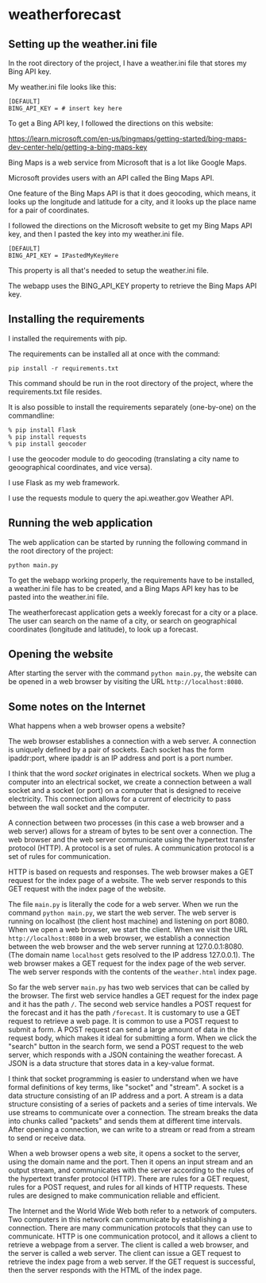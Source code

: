 # weatherforecast

## Setting up the weather.ini file

In the root directory of the project, I have a weather.ini file that stores my Bing API key.

My weather.ini file looks like this:

    [DEFAULT]
    BING_API_KEY = # insert key here

To get a Bing API key, I followed the directions on this website:

https://learn.microsoft.com/en-us/bingmaps/getting-started/bing-maps-dev-center-help/getting-a-bing-maps-key

Bing Maps is a web service from Microsoft that is a lot like Google Maps.

Microsoft provides users with an API called the Bing Maps API.

One feature of the Bing Maps API is that it does geocoding, which means, it looks up the longitude and latitude for a city, and it looks up the place name for a pair of coordinates.

I followed the directions on the Microsoft website to get my Bing Maps API key, and then I pasted the key into my weather.ini file.

    [DEFAULT]
    BING_API_KEY = IPastedMyKeyHere

This property is all that's needed to setup the weather.ini file.

The webapp uses the BING_API_KEY property to retrieve the Bing Maps API key.

## Installing the requirements

I installed the requirements with pip.

The requirements can be installed all at once with the command:

    pip install -r requirements.txt

This command should be run in the root directory of the project, where the requirements.txt file resides.

It is also possible to install the requirements separately (one-by-one) on the commandline:

    % pip install Flask
    % pip install requests
    % pip install geocoder

I use the geocoder module to do geocoding (translating a city name to geoographical coordinates, and vice versa).

I use Flask as my web framework.

I use the requests module to query the api.weather.gov Weather API.

## Running the web application

The web application can be started by running the following command in the root directory of the project:

    python main.py

To get the webapp working properly, the requirements have to be installed, a weather.ini file has to be created, and a Bing Maps API key has to be pasted into the weather.ini file.

The weatherforecast application gets a weekly forecast for a city or a place. The user can search on the name of a city, or search on geographical coordinates (longitude and latitude), to look up a forecast.

## Opening the website

After starting the server with the command `python main.py`, the website can be opened in a web browser by visiting the URL `http://localhost:8080`.

## Some notes on the Internet

What happens when a web browser opens a website?

The web browser establishes a connection with a web server. A connection is uniquely defined by a pair of sockets. Each socket has the form ipaddr:port, where ipaddr is an IP address and port is a port number.

I think that the word *socket* originates in electrical sockets. When we plug a computer into an electrical socket, we create a connection between a wall socket and a socket (or port) on a computer that is designed to receive electricity. This connection allows for a current of electricity to pass between the wall socket and the computer.

A connection between two processes (in this case a web browser and a web server) allows for a stream of bytes to be sent over a connection. The web browser and the web server communicate using the hypertext transfer protocol (HTTP). A protocol is a set of rules. A communication protocol is a set of rules for communication.

HTTP is based on requests and responses. The web browser makes a GET request for the index page of a website. The web server responds to this GET request with the index page of the website.

The file `main.py` is literally the code for a web server. When we run the command `python main.py`, we start the web server. The web server is running on localhost (the client host machine) and listening on port 8080. When we open a web browser, we start the client. When we visit the URL `http://localhost:8080` in a web browser, we establish a connection between the web browser and the web server running at 127.0.0.1:8080. (The domain name `localhost` gets resolved to the IP address 127.0.0.1). The web browser makes a GET request for the index page of the web server. The web server responds with the contents of the `weather.html` index page.

So far the web server `main.py` has two web services that can be called by the browser. The first web service handles a GET request for the index page and it has the path `/`. The second web service handles a POST request for the forecast and it has the path `/forecast`. It is customary to use a GET request to retrieve a web page. It is common to use a POST request to submit a form. A POST request can send a large amount of data in the request body, which makes it ideal for submitting a form. When we click the "search" button in the search form, we send a POST request to the web server, which responds with a JSON containing the weather forecast. A JSON is a data structure that stores data in a key-value format.

I think that socket programming is easier to understand when we have formal definitions of key terms, like "socket" and "stream". A socket is a data structure consisting of an IP address and a port. A stream is a data structure consisting of a series of packets and a series of time intervals. We use streams to communicate over a connection. The stream breaks the data into chunks called "packets" and sends them at different time intervals. After opening a connection, we can write to a stream or read from a stream to send or receive data. 

When a web browser opens a web site, it opens a socket to the server, using the domain name and the port. Then it opens an input stream and an output stream, and communicates with the server according to the rules of the hypertext transfer protocol (HTTP). There are rules for a GET request, rules for a POST request, and rules for all kinds of HTTP requests. These rules are designed to make communication reliable and efficient.

The Internet and the World Wide Web both refer to a network of computers. Two computers in this network can communicate by establishing a connection. There are many communication protocols that they can use to communicate. HTTP is one communication protocol, and it allows a client to retrieve a webpage from a server. The client is called a web browser, and the server is called a web server. The client can issue a GET request to retrieve the index page from a web server. If the GET request is successful, then the server responds with the HTML of the index page.